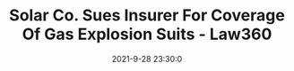 ---
"title": "Solar Co. Sues Insurer For Coverage Of Gas Explosion Suits - Law360"
"date": "2021-9-28 23:30:0"
"feed_name": "GOOGLENEWSDRILLING"
"feed_website": "https://news.google.com/search?q=drilling%2Bincident&hl=en-US&gl=US&ceid=US:en"
"feed_rss": "https://news.google.com/rss/search?q=drilling%2Bincident&hl=en-US&gl=US&ceid=US:en"
"link": "https://www.law360.com/articles/1425852/solar-co-sues-insurer-for-coverage-of-gas-explosion-suits"
"source": "{'href': 'https://www.law360.com', 'title': 'Law360'}"
"file": "_posts/2021-1-1-f6cdb97f24e714d5074a442151c331038ea7aa33.md"
"accident": "1"
"drilling": "1"
"dead": "0"
"injured": "0"
"arrested": "0"
"where": "unknown site"
"causes": "unknown"
"place": "unknown place"
---